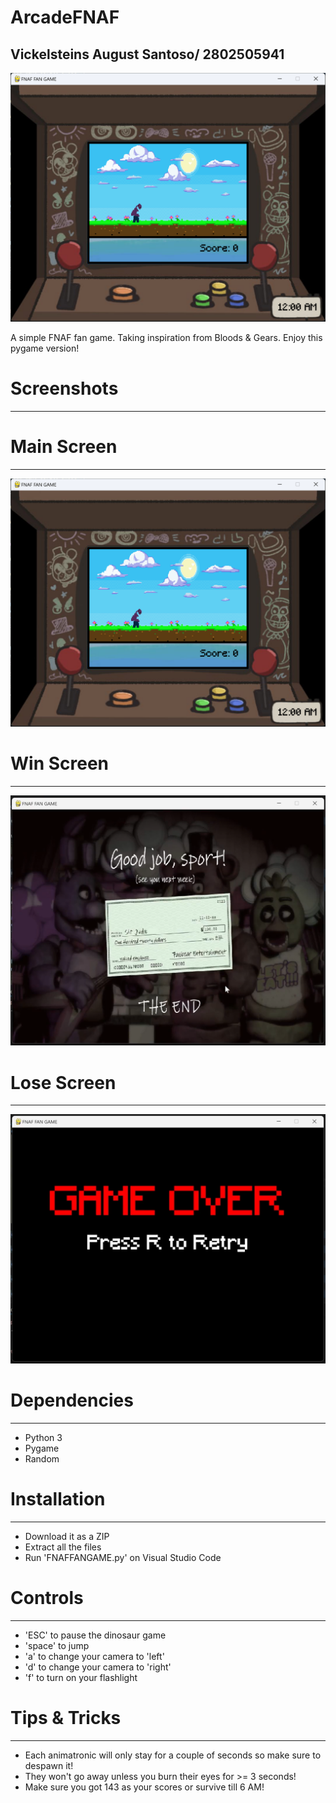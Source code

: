 # ArcadeFNAF
Vickelsteins August Santoso/ 2802505941
---
![alt text](images/READMEimage/mainscreen.png)

A simple FNAF fan game. Taking inspiration from Bloods & Gears. Enjoy this pygame version!

# Screenshots
---
# Main Screen
---
![alt text](images/READMEimage/mainscreen.png)
# Win Screen
---
![alt text](images/READMEimage/wingame.png)
# Lose Screen
---
![alt text](images/READMEimage/losegame.png)

# Dependencies
---
- Python 3
- Pygame
- Random

# Installation
--- 
- Download it as a ZIP
- Extract all the files
- Run 'FNAFFANGAME.py' on Visual Studio Code

# Controls
---
- 'ESC' to pause the dinosaur game
- 'space' to jump
- 'a' to change your camera to 'left'
- 'd' to change your camera to 'right'
- 'f' to turn on your flashlight

# Tips & Tricks
---
- Each animatronic will only stay for a couple of seconds so make sure to despawn it!
- They won't go away unless you burn their eyes for >= 3 seconds!
- Make sure you got 143 as your scores or survive till 6 AM!
